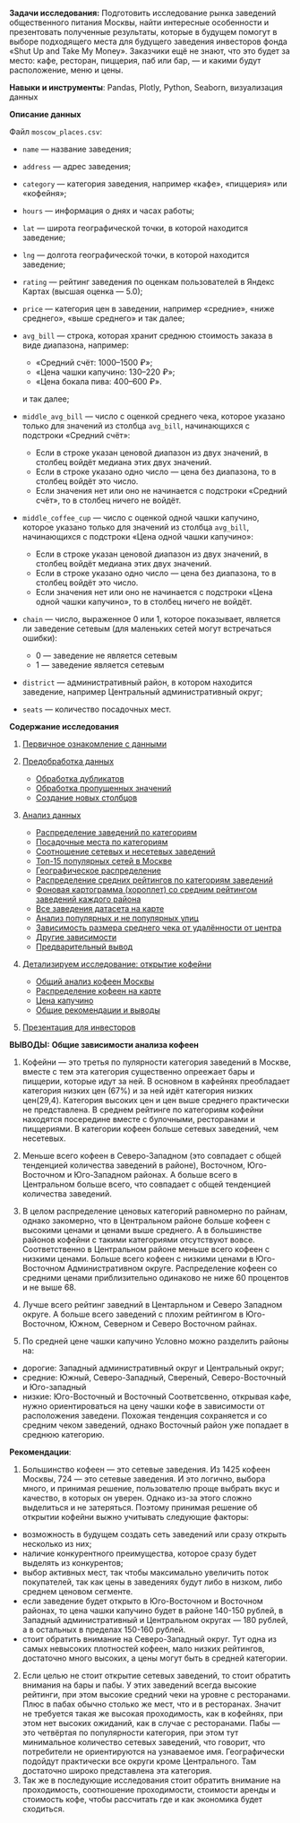 **Задачи исследования:**
Подготовить исследование рынка заведений общественного питания Москвы, найти интересные особенности и презентовать полученные результаты, которые в будущем помогут в выборе подходящего места для будущего заведения инвесторов фонда «Shut Up and Take My Money». Заказчики ещё не знают, что это будет за место: кафе, ресторан, пиццерия, паб или бар, — и какими будут расположение, меню и цены.

**Навыки и инструменты**: Pandas, Plotly, Python, Seaborn, визуализация данных

**Описание данных**

Файл `moscow_places.csv`:

- `name` — название заведения;

- `address` — адрес заведения;

- `category` — категория заведения, например «кафе», «пиццерия» или «кофейня»;

- `hours` — информация о днях и часах работы;

- `lat` — широта географической точки, в которой находится заведение;

- `lng` — долгота географической точки, в которой находится заведение;

- `rating` — рейтинг заведения по оценкам пользователей в Яндекс Картах (высшая оценка — 5.0);

- `price` — категория цен в заведении, например «средние», «ниже среднего», «выше среднего» и так далее;

- `avg_bill` — строка, которая хранит среднюю стоимость заказа в виде диапазона, например:
    - «Средний счёт: 1000–1500 ₽»;
    - «Цена чашки капучино: 130–220 ₽»;
    - «Цена бокала пива: 400–600 ₽».

    и так далее;

- `middle_avg_bill` — число с оценкой среднего чека, которое указано только для значений из столбца `avg_bill`, начинающихся с подстроки «Средний счёт»:

    - Если в строке указан ценовой диапазон из двух значений, в столбец войдёт медиана этих двух значений.
    - Если в строке указано одно число — цена без диапазона, то в столбец войдёт это число.
    - Если значения нет или оно не начинается с подстроки «Средний счёт», то в столбец ничего не войдёт.
    
- `middle_coffee_cup` — число с оценкой одной чашки капучино, которое указано только для значений из столбца `avg_bill`, начинающихся с подстроки «Цена одной чашки капучино»:

    - Если в строке указан ценовой диапазон из двух значений, в столбец войдёт медиана этих двух значений.
    - Если в строке указано одно число — цена без диапазона, то в столбец войдёт это число.
    - Если значения нет или оно не начинается с подстроки «Цена одной чашки капучино», то в столбец ничего не войдёт.
    
- `chain` — число, выраженное 0 или 1, которое показывает, является ли заведение сетевым (для маленьких сетей могут встречаться ошибки):
    - 0 — заведение не является сетевым
    - 1 — заведение является сетевым
- `district` — административный район, в котором находится заведение, например Центральный административный округ;
- `seats` — количество посадочных мест.


**Содержание исследования**
1. [Первичное ознакомление с данными](#start)
2. [Предобработка данных](#preprocessing)
    * [Обработка дубликатов](#duplicates) 
    * [Обработка пропущенных значений](#null)
    * [Создание новых столбцов](#newсolumns) 
3. [Анализ данных](#analyses)
    * [Распределение заведений по категориям](#category)
    * [Посадочные места по категориям](#seats)
    * [Соотношение сетевых и несетевых заведений](#networks)
    * [Топ-15 популярных сетей в Москве](#top15)
    * [Географическое распределение](#geography)
    * [Распределение средних рейтингов по категориям заведений](#ratings)
    * [Фоновая картограмма (хороплет) со средним рейтингом заведений каждого района](#cartograma)
    * [Все заведения датасета на карте](#clasters)
    * [Анализ популярных и не популярных улиц](#streets)
    * [Зависимость размера среднего чека от удалённости от центра](#center)
    * [Другие зависимости](#others)
    * [Предварительный вывод](#conclusion)
 
 
 4. [Детализируем исследование: открытие кофейни](#coffeeshop)
     * [Общий анализ кофеен Москвы](#general_analyses)
     * [Распределение кофеен на карте](#coffeemap)
     * [Цена капучино](#capuccino)
     * [Общие рекомендации и выводы](#generalrecpmmendations)
    
 5. [Презентация для инвесторов](#presentation)

**ВЫВОДЫ:**
**Общие зависимости анализа кофеен**

1. Кофейни — это третья по пулярности категория заведений в Москве, вместе с тем эта категория существенно опреежает бары и пиццерии, которые идут за ней. В основном в кафейнях преобладает категория низких цен (67%) и за ней идёт категория низких цен(29,4). Категория высоких цен и цен выше среднего практически не представлена. В среднем рейтинге по категориям кофейни находятся посередине вместе с булочными, ресторанами и пиццериями. В категории кофеен больше сетевых заведений, чем несетевых.


2. Меньше всего кофеен в Северо-Западном (это совпадает с общей тенденцией количества заведений в районе), Восточном, Юго-Восточном и Юго-Западном районах. А больше всего в Центральном больше всего, что совпадает с общей тенденцией количества заведений. 


3. В целом распределение ценовых категорий равномерно по райнам, однако закомерно, что в Центральном районе больше кофеен с высокими ценами и ценами выше среднего. А в большинстве районов кофейни с такими категориями отсутствуют вовсе. Соответственно в Центральном районе меньше всего кофеен с низкими ценами.  Больше всего кофеен с низкими ценами в Юго-Восточном Административном округе. Распределение кофеен со средними ценами приблизительно одинаково не ниже 60 процентов и не выше 68.


4. Лучше всего рейтинг заведний в Центарльном и Северо Западном округе. А больше всего заведений с плохим рейтингом в Юго-Восточном, Южном, Северном и Северо Восточном райнах.


5. По средней цене чашки капучино Условно можно разделить районы на:

- дорогие: Западный административный округ и Центральный округ;
- средние: Южный, Северо-Западный, Свереный, Северо-Восточный и Юго-западный
- низкие: Юго-Восточный и Восточный
Соответсвенно, открывая кафе, нужно ориентироваться на цену чашки кофе в зависимости от расположения заведени. Похожая тенденция сохраняется и со средним чеком заведений, однако Восточный район уже попадает в среднюю категорию.

**Рекомендации**:

1. Большинство кофеен — это сетевые заведения. Из 1425 кофеен Москвы, 724 — это сетевые заведения. И это логично, выбора много, и принимая решение, пользователю проще выбрать вкус и качество, в которых он уверен. Однако из-за этого сложно выделиться и не затеряться. Поэтому принимая решение об открытии кофейни выжно учитывать следующие факторы:
- возможность в будущем создать сеть заведений или сразу открыть несколько из них;
- наличие конкурентного преимущества, которое сразу будет выделять из конкурентов;
- выбор активных мест, так чтобы максимально увеличить поток покупателей, так как цены в заведениях будут либо в низком, либо среднем ценовом сегменте.
- если заведение будет открыто в Юго-Восточном и Восточном районах, то цена чашки капучино будет в районе 140-150 рублей, в Западный административный и Центральном округах — 180 рублей, а в остальных в пределах 150-160 рублей.
- стоит обратить внимание на Северо-Западный округ. Тут одна из самых невысоких плотностей кофеен, мало низких рейтингов, достаточно много высоких, а цены могут быть в средней категории.
2. Если целью не стоит открытие сетевых заведений, то стоит обратить внимания на бары и пабы. У этих заведений всегда высокие рейтинги,  при этом высокие средний чеки на уровне с ресторанами. Плюс в пабах обычно столько же мест, что и в ресторанах. Значит не требуется такая же высокая проходимость, как в кофейнях, при этом нет высоких ожиданий, как в случае с ресторанами. Пабы — это четвёртая по популярности категория, при этом тут минимальное количество сетевых заведений, что говорит, что потребители не ориентируются на узнаваемое имя. Географически подойдут практически все округи кроме Центрального. Там достаточно широко представлена эта категория.
3. Так же в последующие исследования стоит обратить внимание на  проходимость, соотношение проходимости, стоимости аренды и стоимость кофе, чтобы рассчитать где и как экономика будет сходиться.
